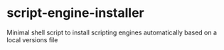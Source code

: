 # script-engine-installer
Minimal shell script to install scripting engines automatically based on a local versions file
